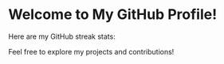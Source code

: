 # Welcome to My GitHub Profile!

Here are my GitHub streak stats:

<!--STREAK_IMAGE-->

Feel free to explore my projects and contributions!

